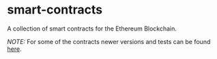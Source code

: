 # smart-contracts
A collection of smart contracts for the Ethereum Blockchain.

*NOTE:* For some of the contracts newer versions and tests can be found [here](https://github.com/vyperhub-io/vyper-smart-contracts).
